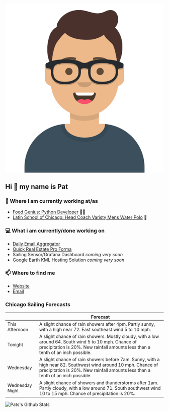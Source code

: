 [![Social banner for p-j-falconer](https://raw.githubusercontent.com/P-J-FALCONER/P-J-FALCONER/master/assets/avataaars.svg)](https://patfalconer.com/)
## Hi :wave: my name is Pat

### 💼 Where I am currently working at/as
- [Food Genius: Python Developer](https://getfoodgenius.com/) 🍔🐍
- [Latin School of Chicago: Head Coach Varisty Mens Water Polo](https://www.latinschool.org/) 🤽


### 💻 What i am currently/done working on
 - [Daily Email Aggregator](https://github.com/P-J-FALCONER/dott_daily_mail)
 - [Quick Real Estate Pro Forma](https://github.com/P-J-FALCONER/henry)
 - Sailing Sensor/Grafana Dashboard *coming very soon*
 - Google Earth KML Hosting Solution *coming very soon*

### 📫 Where to find me
 - [Website](https://patfalconer.com/)
 - [Email](mailto:patrick.j.falconer@gmail.com)


### Chicago Sailing Forecasts
|   | Forecast  |
|---|---|
| This Afternoon | A slight chance of rain showers after 4pm. Partly sunny, with a high near 72. East southeast wind 5 to 10 mph. |
| Tonight | A slight chance of rain showers. Mostly cloudy, with a low around 64. South wind 5 to 10 mph. Chance of precipitation is 20%. New rainfall amounts less than a tenth of an inch possible. |
| Wednesday | A slight chance of rain showers before 7am. Sunny, with a high near 82. Southwest wind around 10 mph. Chance of precipitation is 20%. New rainfall amounts less than a tenth of an inch possible. |
| Wednesday Night | A slight chance of showers and thunderstorms after 1am. Partly cloudy, with a low around 71. South southwest wind 10 to 15 mph. Chance of precipitation is 20%. |

![Pats's Github Stats](https://github-readme-stats.vercel.app/api?username=p-j-falconer&show_icons=true&theme=radical)
